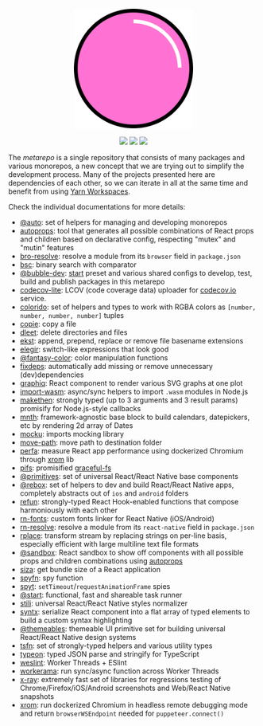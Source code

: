 <p align="center">
  <img src="logo.svg" width="240" height="240"/>
</p>

<p align="center">
  <a href="https://travis-ci.org/bubble-dev/_"><img src="https://flat.badgen.net/travis/bubble-dev/_/master?label=tests"/></a> <a href="https://codecov.io/github/bubble-dev/_"><img src="https://flat.badgen.net/codecov/c/github/bubble-dev/_/master"/></a> <a href="https://t.me/joinchat/HEiFoBOD3u0of_nkCB6huQ"><img src="https://flat.badgen.net/badge/chat/telegram/blue"/></a>
</p>

The _metarepo_ is a single repository that consists of many packages and various monorepos, a new concept that we are trying out to simplify the development process. Many of the projects presented here are dependencies of each other, so we can iterate in all at the same time and benefit from using [Yarn Workspaces](https://classic.yarnpkg.com/en/docs/workspaces/).

Check the individual documentations for more details:

* [@auto](packages/auto): set of helpers for managing and developing monorepos
* [autoprops](packages/autoprops): tool that generates all possible combinations of React props and children based on declarative config, respecting "mutex" and "mutin" features
* [bro-resolve](packages/bro-resolve): resolve a module from its `browser` field in `package.json`
* [bsc](packages/bsc): binary search with comparator
* [@bubble-dev](packages/bubble-dev): [start](packages/start) preset and various shared configs to develop, test, build and publish packages in this metarepo
* [codecov-lite](packages/codecov-lite): LCOV (code coverage data) uploader for [codecov.io](https://codecov.io/) service.
* [colorido](packages/colorido): set of helpers and types to work with RGBA colors as `[number, number, number, number]` tuples
* [copie](packages/copie): copy a file
* [dleet](packages/dleet): delete directories and files
* [ekst](packages/ekst): append, prepend, replace or remove file basename extensions
* [elegir](packages/elegir): switch-like expressions that look good
* [@fantasy-color](packages/fantasy-color): color manipulation functions
* [fixdeps](packages/fixdeps): automatically add missing or remove unnecessary (dev)dependencies
* [graphiq](packages/graphiq): React component to render various SVG graphs at one plot
* [import-wasm](packages/import-wasm): async/sync helpers to import `.wasm` modules in Node.js
* [makethen](packages/makethen): strongly typed (up to 3 arguments and 3 result params) promisify for Node.js-style callbacks
* [mnth](packages/mnth): framework-agnostic base block to build calendars, datepickers, etc by rendering 2d array of Dates
* [mocku](packages/mocku): imports mocking library
* [move-path](packages/move-path): move path to destination folder
* [perfa](packages/perfa): measure React app performance using dockerized Chromium through [xrom](packages/xrom) lib
* [pifs](packages/pifs): promisified [graceful-fs](https://github.com/isaacs/node-graceful-fs)
* [@primitives](packages/primitives): set of universal React/React Native base components
* [@rebox](packages/rebox): set of helpers to dev and build React/React Native apps, completely abstracts out of `ios` and `android` folders
* [refun](packages/refun): strongly-typed React Hook-enabled functions that compose harmoniously with each other
* [rn-fonts](packages/rn-fonts): custom fonts linker for React Native (iOS/Android)
* [rn-resolve](packages/rn-resolve): resolve a module from its `react-native` field in `package.json`
* [rplace](packages/rplace): transform stream by replacing strings on per-line basis, especially efficient with large multiline text file formats
* [@sandbox](packages/sandbox): React sandbox to show off components with all possible props and children combinations using [autoprops](packages/autoprops)
* [siza](packages/siza): get bundle size of a React application
* [spyfn](packages/spyfn): spy function
* [spyt](packages/spyt): `setTimeout`/`requestAnimationFrame` spies
* [@start](packages/start): functional, fast and shareable task runner
* [stili](packages/stili): universal React/React Native styles normalizer
* [syntx](packages/syntx): serialize React component into a flat array of typed elements to build a custom syntax highlighting
* [@themeables](packages/themeables): themeable UI primitive set for building universal React/React Native design systems
* [tsfn](packages/tsfn): set of strongly-typed helpers and various utility types
* [typeon](packages/typeon): typed JSON parse and stringify for TypeScript
* [weslint](packages/weslint): Worker Threads + ESlint
* [workerama](packages/workerama): run sync/async function across Worker Threads
* [x-ray](packages/x-ray): extremely fast set of libraries for regressions testing of Chrome/Firefox/iOS/Android screenshots and Web/React Native snapshots
* [xrom](packages/xrom): run dockerized Chromium in headless remote debugging mode and return `browserWSEndpoint` needed for `puppeteer.connect()`

